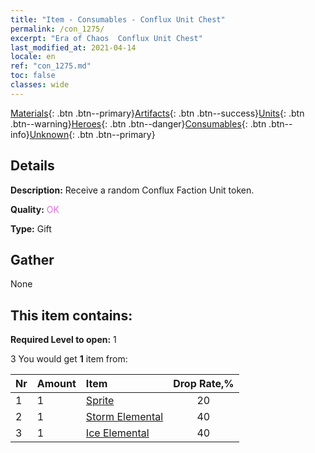 ```yaml
---
title: "Item - Consumables - Conflux Unit Chest"
permalink: /con_1275/
excerpt: "Era of Chaos  Conflux Unit Chest"
last_modified_at: 2021-04-14
locale: en
ref: "con_1275.md"
toc: false
classes: wide
---
```

 [Materials](/Items/){: .btn .btn--primary}[Artifacts](/Items/Artifacts/){: .btn .btn--success}[Units](/Items/Units/){: .btn .btn--warning}[Heroes](/Items/Heroes/){: .btn .btn--danger}[Consumables](/Items/Consumables/){: .btn .btn--info}[Unknown](/Items/Unknown/){: .btn .btn--primary}

## Details
 **Description:** Receive a random Conflux Faction Unit token.

 **Quality:** <span style="color: #DA70D6">OK</span>

 **Type:** Gift

## Gather

  None

## This item contains:

 **Required Level to open:** 1

 3 You would get **1** item  from:

  | Nr | Amount |     Item    | Drop Rate,% |
  |:---|:-------|:------------|:---------:|
  | 1 | 1 | [Sprite](/Items/unt_262/) | 20 | 
  | 2 | 1 | [Storm Elemental](/Items/unt_263/) | 40 | 
  | 3 | 1 | [Ice Elemental](/Items/unt_264/) | 40 | 
